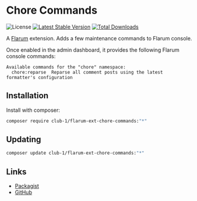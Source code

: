# Chore Commands

![License](https://img.shields.io/badge/license-AGPL--3.0--or--later-blue.svg) [![Latest Stable Version](https://img.shields.io/packagist/v/club-1/flarum-ext-chore-commands.svg)](https://packagist.org/packages/club-1/flarum-ext-chore-commands) [![Total Downloads](https://img.shields.io/packagist/dt/club-1/flarum-ext-chore-commands.svg)](https://packagist.org/packages/club-1/flarum-ext-chore-commands)

A [Flarum](http://flarum.org) extension. Adds a few maintenance commands to Flarum console.

Once enabled in the admin dashboard, it provides the following Flarum console commands:

```
Available commands for the "chore" namespace:
  chore:reparse  Reparse all comment posts using the latest formatter's configuration
```

## Installation

Install with composer:

```sh
composer require club-1/flarum-ext-chore-commands:"*"
```

## Updating

```sh
composer update club-1/flarum-ext-chore-commands:"*"
```

## Links

- [Packagist](https://packagist.org/packages/club-1/flarum-ext-chore-commands)
- [GitHub](https://github.com/club-1/flarum-ext-chore-commands)
<!--
- [Discuss](https://discuss.flarum.org/d/PUT_DISCUSS_SLUG_HERE)
-->
